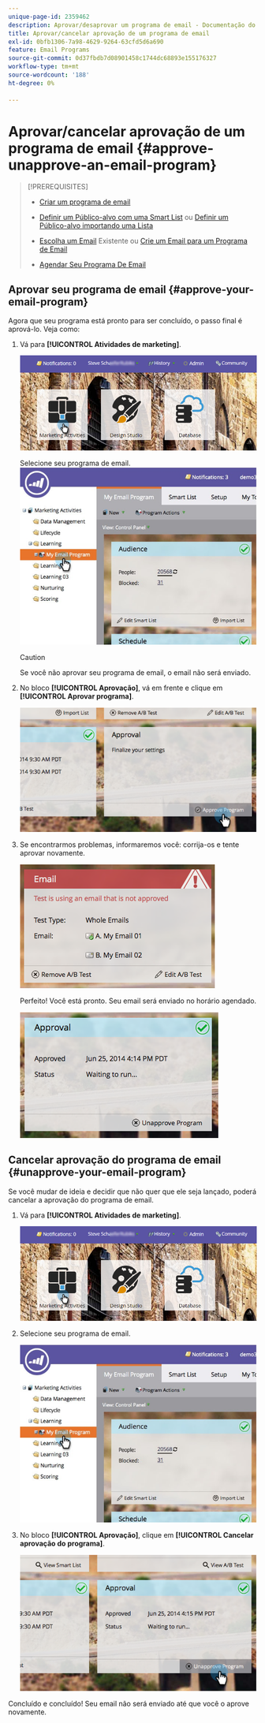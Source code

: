 ```yaml
---
unique-page-id: 2359462
description: Aprovar/desaprovar um programa de email - Documentação do Marketo - Documentação do produto
title: Aprovar/cancelar aprovação de um programa de email
exl-id: 0bfb1306-7a98-4629-9264-63cfd5d6a690
feature: Email Programs
source-git-commit: 0d37fbdb7d08901458c1744dc68893e155176327
workflow-type: tm+mt
source-wordcount: '188'
ht-degree: 0%

---
```


# Aprovar/cancelar aprovação de um programa de email {#approve-unapprove-an-email-program}

>[!PREREQUISITES]
>
>* [Criar um programa de email](/help/marketo/product-docs/email-marketing/email-programs/creating-an-email-program/create-an-email-program.md)
>* [Definir um Público-alvo com uma Smart List](/help/marketo/product-docs/email-marketing/email-programs/managing-people-in-email-programs/define-an-audience-with-a-smart-list.md) ou [Definir um Público-alvo importando uma Lista](/help/marketo/product-docs/email-marketing/email-programs/managing-people-in-email-programs/define-an-audience-by-importing-a-list.md)
>
>* [Escolha um Email](/help/marketo/product-docs/email-marketing/email-programs/email-program-actions/choose-an-existing-email.md) Existente ou [Crie um Email para um Programa de Email](/help/marketo/product-docs/email-marketing/email-programs/email-program-actions/create-an-email-for-an-email-program.md)
>
>* [Agendar Seu Programa De Email](/help/marketo/product-docs/email-marketing/email-programs/email-program-actions/schedule-your-email-program.md)

## Aprovar seu programa de email {#approve-your-email-program}

Agora que seu programa está pronto para ser concluído, o passo final é aprová-lo. Veja como:

1. Vá para **[!UICONTROL Atividades de marketing]**.

   ![](assets/login-marketing-activities-2.png)

   Selecione seu programa de email.
   ![](assets/selectemailprogram-2.jpg)

   >[!CAUTION]
   >
   >Se você não aprovar seu programa de email, o email não será enviado.

1. No bloco **[!UICONTROL Aprovação]**, vá em frente e clique em **[!UICONTROL Aprovar programa]**.

   ![](assets/image2014-9-12-13-3a43-3a36.png)

1. Se encontrarmos problemas, informaremos você: corrija-os e tente aprovar novamente.

   ![](assets/image2014-9-12-13-3a43-3a44.png)

   Perfeito! Você está pronto. Seu email será enviado no horário agendado.

   ![](assets/image2014-9-12-13-3a43-3a56.png)

## Cancelar aprovação do programa de email {#unapprove-your-email-program}

Se você mudar de ideia e decidir que não quer que ele seja lançado, poderá cancelar a aprovação do programa de email.

1. Vá para **[!UICONTROL Atividades de marketing]**.

   ![](assets/login-marketing-activities-2.png)

1. Selecione seu programa de email.

   ![](assets/selectemailprogram-2.jpg)

1. No bloco **[!UICONTROL Aprovação]**, clique em **[!UICONTROL Cancelar aprovação do programa]**.

   ![](assets/image2014-9-12-13-3a44-3a28.png)

Concluído e concluído! Seu email não será enviado até que você o aprove novamente.
